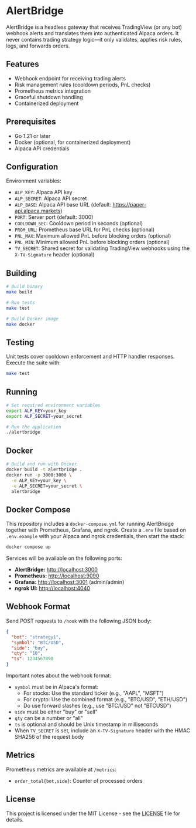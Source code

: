 # AlertBridge

AlertBridge is a headless gateway that receives TradingView (or any bot) webhook alerts and translates them into authenticated Alpaca orders. It never contains trading strategy logic—it only validates, applies risk rules, logs, and forwards orders.

## Features

- Webhook endpoint for receiving trading alerts
- Risk management rules (cooldown periods, PnL checks)
- Prometheus metrics integration
- Graceful shutdown handling
- Containerized deployment

## Prerequisites

- Go 1.21 or later
- Docker (optional, for containerized deployment)
- Alpaca API credentials

## Configuration

Environment variables:

- `ALP_KEY`: Alpaca API key
- `ALP_SECRET`: Alpaca API secret
- `ALP_BASE`: Alpaca API base URL (default: https://paper-api.alpaca.markets)
- `PORT`: Server port (default: 3000)
- `COOLDOWN_SEC`: Cooldown period in seconds (optional)
- `PROM_URL`: Prometheus base URL for PnL checks (optional)
- `PNL_MAX`: Maximum allowed PnL before blocking orders (optional)
- `PNL_MIN`: Minimum allowed PnL before blocking orders (optional)
- `TV_SECRET`: Shared secret for validating TradingView webhooks using the `X-TV-Signature` header (optional)

## Building

```bash
# Build binary
make build

# Run tests
make test

# Build Docker image
make docker
```

## Testing

Unit tests cover cooldown enforcement and HTTP handler responses. Execute the suite with:

```bash
make test
```

## Running

```bash
# Set required environment variables
export ALP_KEY=your_key
export ALP_SECRET=your_secret

# Run the application
./alertbridge
```

## Docker

```bash
# Build and run with Docker
docker build -t alertbridge .
docker run -p 3000:3000 \
  -e ALP_KEY=your_key \
  -e ALP_SECRET=your_secret \
  alertbridge
```

## Docker Compose

This repository includes a `docker-compose.yml` for running AlertBridge together
with Prometheus, Grafana, and ngrok. Create a `.env` file based on
`.env.example` with your Alpaca and ngrok credentials, then start the stack:

```bash
docker compose up
```

Services will be available on the following ports:

- **AlertBridge:** <http://localhost:3000>
- **Prometheus:** <http://localhost:9090>
- **Grafana:** <http://localhost:3001> (admin/admin)
- **ngrok UI:** <http://localhost:4040>

## Webhook Format

Send POST requests to `/hook` with the following JSON body:

```json
{
  "bot": "strategy1",
  "symbol": "BTC/USD",
  "side": "buy",
  "qty": "10",
  "ts": 1234567890
}
```

Important notes about the webhook format:
- `symbol` must be in Alpaca's format:
  - For stocks: Use the standard ticker (e.g., "AAPL", "MSFT")
  - For crypto: Use the combined format (e.g., "BTC/USD", "ETH/USD")
  - Do use forward slashes (e.g., use "BTC/USD" not "BTCUSD")
- `side` must be either "buy" or "sell"
- `qty` can be a number or "all"
- `ts` is optional and should be Unix timestamp in milliseconds
- When `TV_SECRET` is set, include an `X-TV-Signature` header with the HMAC SHA256 of the request body

## Metrics

Prometheus metrics are available at `/metrics`:

- `order_total{bot,side}`: Counter of processed orders

## License

This project is licensed under the MIT License - see the [LICENSE](LICENSE) file for details.

